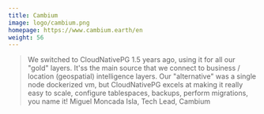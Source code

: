 ```yaml
---
title: Cambium
image: logo/cambium.png
homepage: https://www.cambium.earth/en
weight: 56
---
```


> We switched to CloudNativePG 1.5 years ago, using it for all our "gold" layers. It'ss the main source that we connect to business / location (geospatial) intelligence layers. Our "alternative" was a single node dockerized vm, but CloudNativePG excels at making it really easy to scale, configure tablespaces, backups, perform migrations, you name it! 
Miguel Moncada Isla, Tech Lead, Cambium